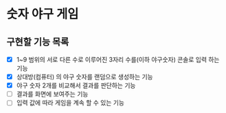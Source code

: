 # 숫자 야구 게임
## 구현할 기능 목록
-[x] 1~9 범위의 서로 다른 수로 이루어진 3자리 수를(이하 야구숫자) 콘솔로 입력 하는 기능
-[x] 상대방(컴퓨터) 의 야구 숫자를 랜덤으로 생성하는 기능
-[x] 야구 숫자 2개를 비교해서 결과를 판단하는 기능
-[ ] 결과를 화면에 보여주는 기능
-[ ] 입력 값에 따라 게임을 계속 할 수 있는 기능
